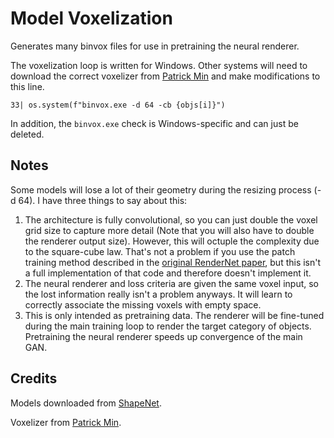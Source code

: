 # Model Voxelization

Generates many binvox files for use in pretraining the neural renderer.

The voxelization loop is written for Windows. Other systems will need to download the correct voxelizer from
[Patrick Min](https://www.patrickmin.com/binvox/) and make modifications to this line.

```33| os.system(f"binvox.exe -d 64 -cb {objs[i]}")```

In addition, the `binvox.exe` check is Windows-specific and can just be deleted.

## Notes

Some models will lose a lot of their geometry during the resizing process (-d 64). I have three things to say about
this:

1. The architecture is fully convolutional, so you can just double the voxel grid size to capture more detail
   (Note that you will also have to double the renderer output size). However, this will octuple the complexity due to
   the square-cube law. That's not a problem if you use the patch training method described in the
   [original RenderNet paper](https://papers.nips.cc/paper/2018/file/68d3743587f71fbaa5062152985aff40-Paper.pdf), but
   this isn't a full implementation of that code and therefore doesn't implement it.
2. The neural renderer and loss criteria are given the same voxel input, so the lost information really isn't a problem
   anyways. It will learn to correctly associate the missing voxels with empty space.
3. This is only intended as pretraining data. The renderer will be fine-tuned during the main training loop to render
   the target category of objects. Pretraining the neural renderer speeds up convergence of the main GAN.

## Credits

Models downloaded from [ShapeNet](https://www.shapenet.org/).

Voxelizer from [Patrick Min](https://www.patrickmin.com/binvox/).